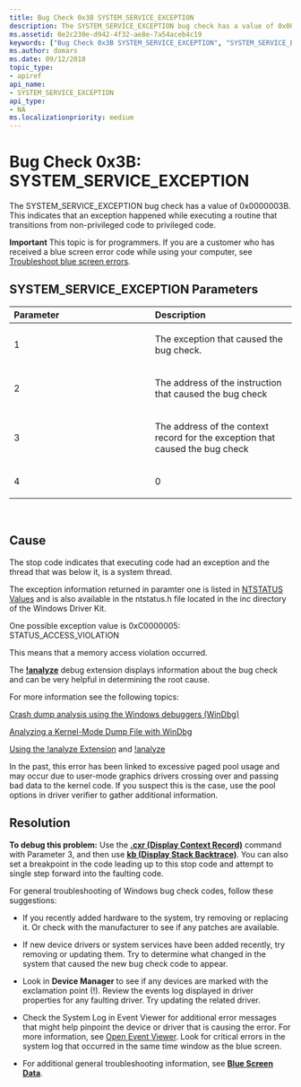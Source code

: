 ```yaml
---
title: Bug Check 0x3B SYSTEM_SERVICE_EXCEPTION
description: The SYSTEM_SERVICE_EXCEPTION bug check has a value of 0x0000003B. This indicates that an exception happened while executing a routine that transitions from non-privileged code to privileged code.
ms.assetid: 0e2c230e-d942-4f32-ae8e-7a54aceb4c19
keywords: ["Bug Check 0x3B SYSTEM_SERVICE_EXCEPTION", "SYSTEM_SERVICE_EXCEPTION"]
ms.author: domars
ms.date: 09/12/2018
topic_type:
- apiref
api_name:
- SYSTEM_SERVICE_EXCEPTION
api_type:
- NA
ms.localizationpriority: medium
---
```


# Bug Check 0x3B: SYSTEM\_SERVICE\_EXCEPTION


The SYSTEM\_SERVICE\_EXCEPTION bug check has a value of 0x0000003B. This indicates that an exception happened while executing a routine that transitions from non-privileged code to privileged code.

**Important** This topic is for programmers. If you are a customer who has received a blue screen error code while using your computer, see [Troubleshoot blue screen errors](https://windows.microsoft.com/windows-10/troubleshoot-blue-screen-errors).

## SYSTEM\_SERVICE\_EXCEPTION Parameters


<table>
<colgroup>
<col width="50%" />
<col width="50%" />
</colgroup>
<thead>
<tr class="header">
<th align="left">Parameter</th>
<th align="left">Description</th>
</tr>
</thead>
<tbody>
<tr class="odd">
<td align="left"><p>1</p></td>
<td align="left"><p>The exception that caused the bug check. </p></td>
</tr>
<tr class="even">
<td align="left"><p>2</p></td>
<td align="left"><p>The address of the instruction that caused the bug check</p></td>
</tr>
<tr class="odd">
<td align="left"><p>3</p></td>
<td align="left"><p>The address of the context record for the exception that caused the bug check</p></td>
</tr>
<tr class="even">
<td align="left"><p>4</p></td>
<td align="left"><p>0</p></td>
</tr>
</tbody>
</table>

 

Cause
-----

The stop code indicates that executing code had an exception and the thread that was below it, is a system thread.

The exception information returned in paramter one is listed in [NTSTATUS Values](https://msdn.microsoft.com/library/cc704588.aspx) and is also available in the ntstatus.h file located in the inc directory of the Windows Driver Kit. 

One possible exception value is 0xC0000005: STATUS\_ACCESS\_VIOLATION 

This means that a memory access violation occurred. 

The [**!analyze**](-analyze.md) debug extension displays information about the bug check and can be very helpful in determining the root cause.

For more information see the following topics:

[Crash dump analysis using the Windows debuggers (WinDbg)](crash-dump-files.md)

[Analyzing a Kernel-Mode Dump File with WinDbg](analyzing-a-kernel-mode-dump-file-with-windbg.md)

[Using the !analyze Extension](using-the--analyze-extension.md) and [!analyze](-analyze.md)


In the past, this error has been linked to excessive paged pool usage and may occur due to user-mode graphics drivers crossing over and passing bad data to the kernel code. If you suspect this is the case, use the pool options in driver verifier to gather additional information.

Resolution
----------

**To debug this problem:** Use the [**.cxr (Display Context Record)**](-cxr--display-context-record-.md) command with Parameter 3, and then use [**kb (Display Stack Backtrace)**](k--kb--kc--kd--kp--kp--kv--display-stack-backtrace-.md). You can also set a breakpoint in the code leading up to this stop code and attempt to single step forward into the faulting code.

For general troubleshooting of Windows bug check codes, follow these suggestions:

-   If you recently added hardware to the system, try removing or replacing it. Or check with the manufacturer to see if any patches are available.

-   If new device drivers or system services have been added recently, try removing or updating them. Try to determine what changed in the system that caused the new bug check code to appear.

-   Look in **Device Manager** to see if any devices are marked with the exclamation point (!). Review the events log displayed in driver properties for any faulting driver. Try updating the related driver.

-   Check the System Log in Event Viewer for additional error messages that might help pinpoint the device or driver that is causing the error. For more information, see [Open Event Viewer](https://windows.microsoft.com/windows/what-information-event-logs-event-viewer#1TC=windows-7). Look for critical errors in the system log that occurred in the same time window as the blue screen.

-   For additional general troubleshooting information, see [**Blue Screen Data**](blue-screen-data.md).

 

 




